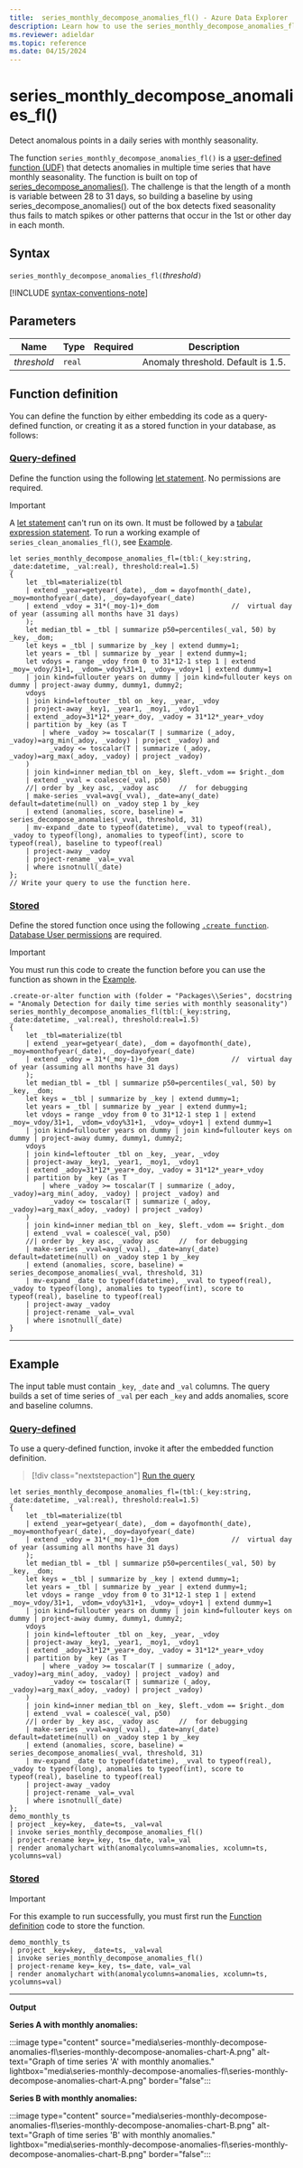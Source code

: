 ```yaml
---
title:  series_monthly_decompose_anomalies_fl() - Azure Data Explorer
description: Learn how to use the series_monthly_decompose_anomalies_fl() function to detect anomalies in a series with monthly seasonality.
ms.reviewer: adieldar
ms.topic: reference
ms.date: 04/15/2024
---
```

# series_monthly_decompose_anomalies_fl()

Detect anomalous points in a daily series with monthly seasonality.

The function `series_monthly_decompose_anomalies_fl()` is a [user-defined function (UDF)](../query/functions/user-defined-functions.md) that detects anomalies in multiple time series that have monthly seasonality. The function is built on top of [series_decompose_anomalies()](../query/series-decompose-anomalies-function.md). The challenge is that the length of a month is variable between 28 to 31 days, so building a baseline by using series_decompose_anomalies() out of the box detects fixed seasonality thus fails to match spikes or other patterns that occur in the 1st or other day in each month.

## Syntax

`series_monthly_decompose_anomalies_fl(`*threshold*`)`

[!INCLUDE [syntax-conventions-note](../../includes/syntax-conventions-note.md)]

## Parameters

|Name|Type|Required|Description|
|--|--|--|--|
| *threshold* | `real` | | Anomaly threshold. Default is 1.5.|

## Function definition

You can define the function by either embedding its code as a query-defined function, or creating it as a stored function in your database, as follows:

### [Query-defined](#tab/query-defined)

Define the function using the following [let statement](../query/let-statement.md). No permissions are required.

> [!IMPORTANT]
> A [let statement](../query/let-statement.md) can't run on its own. It must be followed by a [tabular expression statement](../query/tabular-expression-statements.md). To run a working example of `series_clean_anomalies_fl()`, see [Example](#example).

```kusto
let series_monthly_decompose_anomalies_fl=(tbl:(_key:string, _date:datetime, _val:real), threshold:real=1.5)
{
    let _tbl=materialize(tbl
    | extend _year=getyear(_date), _dom = dayofmonth(_date), _moy=monthofyear(_date), _doy=dayofyear(_date)
    | extend _vdoy = 31*(_moy-1)+_dom                  //  virtual day of year (assuming all months have 31 days)
    );
    let median_tbl = _tbl | summarize p50=percentiles(_val, 50) by _key, _dom;
    let keys = _tbl | summarize by _key | extend dummy=1;
    let years = _tbl | summarize by _year | extend dummy=1;
    let vdoys = range _vdoy from 0 to 31*12-1 step 1 | extend _moy=_vdoy/31+1, _vdom=_vdoy%31+1, _vdoy=_vdoy+1 | extend dummy=1
    | join kind=fullouter years on dummy | join kind=fullouter keys on dummy | project-away dummy, dummy1, dummy2;
    vdoys
    | join kind=leftouter _tbl on _key, _year, _vdoy
    | project-away _key1, _year1, _moy1, _vdoy1
    | extend _adoy=31*12*_year+_doy, _vadoy = 31*12*_year+_vdoy
    | partition by _key (as T
        | where _vadoy >= toscalar(T | summarize (_adoy, _vadoy)=arg_min(_adoy, _vadoy) | project _vadoy) and 
          _vadoy <= toscalar(T | summarize (_adoy, _vadoy)=arg_max(_adoy, _vadoy) | project _vadoy)
    )
    | join kind=inner median_tbl on _key, $left._vdom == $right._dom
    | extend _vval = coalesce(_val, p50)
    //| order by _key asc, _vadoy asc     //  for debugging
    | make-series _vval=avg(_vval), _date=any(_date) default=datetime(null) on _vadoy step 1 by _key
    | extend (anomalies, score, baseline) = series_decompose_anomalies(_vval, threshold, 31)
    | mv-expand _date to typeof(datetime), _vval to typeof(real), _vadoy to typeof(long), anomalies to typeof(int), score to typeof(real), baseline to typeof(real)
    | project-away _vadoy
    | project-rename _val=_vval
    | where isnotnull(_date)
};
// Write your query to use the function here.
```

### [Stored](#tab/stored)

Define the stored function once using the following [`.create function`](../management/create-function.md). [Database User permissions](../management/access-control/role-based-access-control.md) are required.

> [!IMPORTANT]
> You must run this code to create the function before you can use the function as shown in the [Example](#example).

```kusto
.create-or-alter function with (folder = "Packages\\Series", docstring = "Anomaly Detection for daily time series with monthly seasonality")
series_monthly_decompose_anomalies_fl(tbl:(_key:string, _date:datetime, _val:real), threshold:real=1.5)
{
    let _tbl=materialize(tbl
    | extend _year=getyear(_date), _dom = dayofmonth(_date), _moy=monthofyear(_date), _doy=dayofyear(_date)
    | extend _vdoy = 31*(_moy-1)+_dom                  //  virtual day of year (assuming all months have 31 days)
    );
    let median_tbl = _tbl | summarize p50=percentiles(_val, 50) by _key, _dom;
    let keys = _tbl | summarize by _key | extend dummy=1;
    let years = _tbl | summarize by _year | extend dummy=1;
    let vdoys = range _vdoy from 0 to 31*12-1 step 1 | extend _moy=_vdoy/31+1, _vdom=_vdoy%31+1, _vdoy=_vdoy+1 | extend dummy=1
    | join kind=fullouter years on dummy | join kind=fullouter keys on dummy | project-away dummy, dummy1, dummy2;
    vdoys
    | join kind=leftouter _tbl on _key, _year, _vdoy
    | project-away _key1, _year1, _moy1, _vdoy1
    | extend _adoy=31*12*_year+_doy, _vadoy = 31*12*_year+_vdoy
    | partition by _key (as T
        | where _vadoy >= toscalar(T | summarize (_adoy, _vadoy)=arg_min(_adoy, _vadoy) | project _vadoy) and 
          _vadoy <= toscalar(T | summarize (_adoy, _vadoy)=arg_max(_adoy, _vadoy) | project _vadoy)
    )
    | join kind=inner median_tbl on _key, $left._vdom == $right._dom
    | extend _vval = coalesce(_val, p50)
    //| order by _key asc, _vadoy asc     //  for debugging
    | make-series _vval=avg(_vval), _date=any(_date) default=datetime(null) on _vadoy step 1 by _key
    | extend (anomalies, score, baseline) = series_decompose_anomalies(_vval, threshold, 31)
    | mv-expand _date to typeof(datetime), _vval to typeof(real), _vadoy to typeof(long), anomalies to typeof(int), score to typeof(real), baseline to typeof(real)
    | project-away _vadoy
    | project-rename _val=_vval
    | where isnotnull(_date)
}
```

---

## Example

The input table must contain `_key`, `_date` and `_val` columns. The query builds a set of time series of `_val` per each `_key` and adds anomalies, score and baseline columns.

### [Query-defined](#tab/query-defined)

To use a query-defined function, invoke it after the embedded function definition.

> [!div class="nextstepaction"]
> <a href="https://dataexplorer.azure.com/clusters/https%3a%2f%2fhelp.kusto.windows.net/databases/Samples?query=H4sIAAAAAAAEAE2O0QrCMAxF3wX%2fIY8T5if0W0JpI6trm9HE6cCPt920%2bBAI94Zz4ikxJs46xQ1Vzqc3LIXv5BRwps3UGQG9VTIqdVttNHXaXcgrzwRCJZB0hifHaWEhtJmTja27xeHyR74WyjYRND7uAhWzO0ZofPwK6pmnAgdnc5MtCs%2bg0%2fBLOD5SFtNFI7yObP%2b19xVX9R%2f75FBs6gAAAA%3d%3d" target="_blank">Run the query</a>

```kusto
let series_monthly_decompose_anomalies_fl=(tbl:(_key:string, _date:datetime, _val:real), threshold:real=1.5)
{
    let _tbl=materialize(tbl
    | extend _year=getyear(_date), _dom = dayofmonth(_date), _moy=monthofyear(_date), _doy=dayofyear(_date)
    | extend _vdoy = 31*(_moy-1)+_dom                  //  virtual day of year (assuming all months have 31 days)
    );
    let median_tbl = _tbl | summarize p50=percentiles(_val, 50) by _key, _dom;
    let keys = _tbl | summarize by _key | extend dummy=1;
    let years = _tbl | summarize by _year | extend dummy=1;
    let vdoys = range _vdoy from 0 to 31*12-1 step 1 | extend _moy=_vdoy/31+1, _vdom=_vdoy%31+1, _vdoy=_vdoy+1 | extend dummy=1
    | join kind=fullouter years on dummy | join kind=fullouter keys on dummy | project-away dummy, dummy1, dummy2;
    vdoys
    | join kind=leftouter _tbl on _key, _year, _vdoy
    | project-away _key1, _year1, _moy1, _vdoy1
    | extend _adoy=31*12*_year+_doy, _vadoy = 31*12*_year+_vdoy
    | partition by _key (as T
        | where _vadoy >= toscalar(T | summarize (_adoy, _vadoy)=arg_min(_adoy, _vadoy) | project _vadoy) and 
          _vadoy <= toscalar(T | summarize (_adoy, _vadoy)=arg_max(_adoy, _vadoy) | project _vadoy)
    )
    | join kind=inner median_tbl on _key, $left._vdom == $right._dom
    | extend _vval = coalesce(_val, p50)
    //| order by _key asc, _vadoy asc     //  for debugging
    | make-series _vval=avg(_vval), _date=any(_date) default=datetime(null) on _vadoy step 1 by _key
    | extend (anomalies, score, baseline) = series_decompose_anomalies(_vval, threshold, 31)
    | mv-expand _date to typeof(datetime), _vval to typeof(real), _vadoy to typeof(long), anomalies to typeof(int), score to typeof(real), baseline to typeof(real)
    | project-away _vadoy
    | project-rename _val=_vval
    | where isnotnull(_date)
};
demo_monthly_ts
| project _key=key, _date=ts, _val=val
| invoke series_monthly_decompose_anomalies_fl()
| project-rename key=_key, ts=_date, val=_val
| render anomalychart with(anomalycolumns=anomalies, xcolumn=ts, ycolumns=val)
```

### [Stored](#tab/stored)

> [!IMPORTANT]
> For this example to run successfully, you must first run the [Function definition](#function-definition) code to store the function.

```kusto
demo_monthly_ts
| project _key=key, _date=ts, _val=val
| invoke series_monthly_decompose_anomalies_fl()
| project-rename key=_key, ts=_date, val=_val
| render anomalychart with(anomalycolumns=anomalies, xcolumn=ts, ycolumns=val)
```

---

**Output**

**Series A with monthly anomalies:**

:::image type="content" source="media\series-monthly-decompose-anomalies-fl\series-monthly-decompose-anomalies-chart-A.png" alt-text="Graph of time series 'A' with monthly anomalies." lightbox="media\series-monthly-decompose-anomalies-fl\series-monthly-decompose-anomalies-chart-A.png" border="false":::

**Series B with monthly anomalies:**

:::image type="content" source="media\series-monthly-decompose-anomalies-fl\series-monthly-decompose-anomalies-chart-B.png" alt-text="Graph of time series 'B' with monthly anomalies." lightbox="media\series-monthly-decompose-anomalies-fl\series-monthly-decompose-anomalies-chart-B.png" border="false":::
